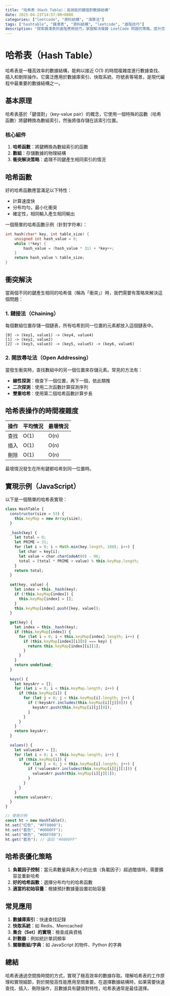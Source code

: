 ```yaml
---
title: "哈希表（Hash Table）：高效能的鍵值對數據結構"
date: 2025-04-23T14:57:00+0800
categories: ["leetcode", "資料結構", "演算法"]
tags: ["hashtable", "雜湊表", "資料結構", "leetcode", "進階技巧"]
description: "探索雜湊表的進階應用技巧，掌握解決複雜 LeetCode 問題的策略，提升您的算法解題能力。"
---
```


# 哈希表（Hash Table）

哈希表是一種高效率的數據結構，能夠以接近 O(1) 的時間複雜度進行數據查找、插入和刪除操作。它廣泛應用於數據庫索引、快取系統、符號表等場景，是現代編程中最重要的數據結構之一。

## 基本原理

哈希表基於「鍵值對」（key-value pair）的概念，它使用一個特殊的函數（哈希函數）將鍵轉換為數組索引，然後將值存儲在該索引位置。

### 核心組件

1. **哈希函數**：將鍵轉換為數組索引的函數
2. **數組**：存儲數據的物理結構
3. **衝突解決策略**：處理不同鍵產生相同索引的情況

## 哈希函數

好的哈希函數應當滿足以下特性：
- 計算速度快
- 分布均勻，最小化衝突
- 確定性，相同輸入產生相同輸出

一個簡單的哈希函數示例（針對字符串）：

```c
int hash(char* key, int table_size) {
    unsigned int hash_value = 0;
    while (*key) {
        hash_value = (hash_value * 31) + *key++;
    }
    return hash_value % table_size;
}
```

## 衝突解決

當兩個不同的鍵產生相同的哈希值（稱為「衝突」）時，我們需要有策略來解決這個問題：

### 1. 鏈接法（Chaining）

每個數組位置存儲一個鏈表，所有哈希到同一位置的元素都放入這個鏈表中。

```
[0] -> (key1, value1) -> (key4, value4)
[1] -> (key2, value2)
[2] -> (key3, value3) -> (key5, value5) -> (key6, value6)
```

### 2. 開放尋址法（Open Addressing）

當發生衝突時，查找數組中的另一個位置來存儲元素。常見的方法有：

- **線性探測**：檢查下一個位置，再下一個，依此類推
- **二次探測**：使用二次函數計算探測序列
- **雙重哈希**：使用第二個哈希函數計算步長

## 哈希表操作的時間複雜度

| 操作 | 平均情況 | 最壞情況 |
|------|----------|----------|
| 查找 | O(1)     | O(n)     |
| 插入 | O(1)     | O(n)     |
| 刪除 | O(1)     | O(n)     |

最壞情況發生在所有鍵都哈希到同一位置時。

## 實現示例（JavaScript）

以下是一個簡單的哈希表實現：

```javascript
class HashTable {
  constructor(size = 53) {
    this.keyMap = new Array(size);
  }
  
  _hash(key) {
    let total = 0;
    let PRIME = 31;
    for (let i = 0; i < Math.min(key.length, 100); i++) {
      let char = key[i];
      let value = char.charCodeAt(0) - 96;
      total = (total * PRIME + value) % this.keyMap.length;
    }
    return total;
  }
  
  set(key, value) {
    let index = this._hash(key);
    if (!this.keyMap[index]) {
      this.keyMap[index] = [];
    }
    this.keyMap[index].push([key, value]);
  }
  
  get(key) {
    let index = this._hash(key);
    if (this.keyMap[index]) {
      for (let i = 0; i < this.keyMap[index].length; i++) {
        if (this.keyMap[index][i][0] === key) {
          return this.keyMap[index][i][1];
        }
      }
    }
    return undefined;
  }
  
  keys() {
    let keysArr = [];
    for (let i = 0; i < this.keyMap.length; i++) {
      if (this.keyMap[i]) {
        for (let j = 0; j < this.keyMap[i].length; j++) {
          if (!keysArr.includes(this.keyMap[i][j][0])) {
            keysArr.push(this.keyMap[i][j][0]);
          }
        }
      }
    }
    return keysArr;
  }
  
  values() {
    let valuesArr = [];
    for (let i = 0; i < this.keyMap.length; i++) {
      if (this.keyMap[i]) {
        for (let j = 0; j < this.keyMap[i].length; j++) {
          if (!valuesArr.includes(this.keyMap[i][j][1])) {
            valuesArr.push(this.keyMap[i][j][1]);
          }
        }
      }
    }
    return valuesArr;
  }
}

// 使用示例
const ht = new HashTable();
ht.set("红色", "#FF0000");
ht.set("藍色", "#0000FF");
ht.set("綠色", "#00FF00");
ht.get("藍色"); // 返回 "#0000FF"
```

## 哈希表優化策略

1. **負載因子控制**：當元素數量與表大小的比值（負載因子）超過閾值時，需要擴容並重新哈希
2. **好的哈希函數**：選擇分布均勻的哈希函數
3. **適當的初始容量**：根據預計數據量設置初始容量

## 常見應用

1. **數據庫索引**：快速查找記錄
2. **快取系統**：如 Redis、Memcached
3. **集合（Set）的實現**：檢查成員資格
4. **計數器**：例如統計單詞頻率
5. **關聯數組/字典**：如 JavaScript 的物件、Python 的字典

## 總結

哈希表通過空間換時間的方式，實現了極高效率的數據存取。理解哈希表的工作原理和實現細節，對於開發高性能應用至關重要。在選擇數據結構時，如果需要快速查找、插入、刪除操作，且數據具有鍵值對特性，哈希表通常是最佳選擇。 

